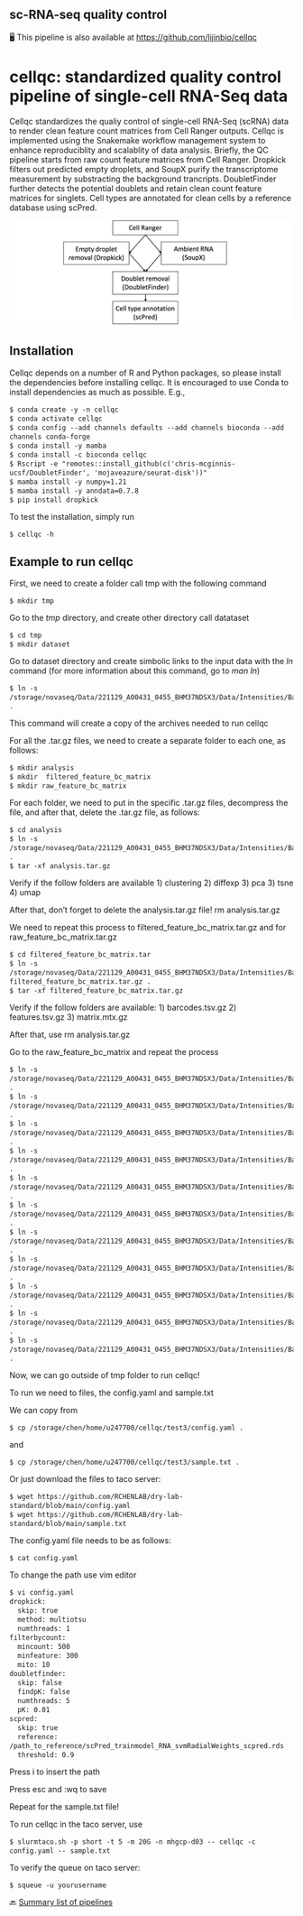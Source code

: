 ## sc-RNA-seq quality control

🖥️ This pipeline is also available at https://github.com/lijinbio/cellqc

# cellqc: standardized quality control pipeline of single-cell RNA-Seq data

Cellqc standardizes the qualiy control of single-cell RNA-Seq (scRNA) data to render clean feature count matrices from Cell Ranger outputs. Cellqc is implemented using the Snakemake workflow management system to enhance reproduciblity and scalablity of data analysis. Briefly, the QC pipeline starts from raw count feature matrices from Cell Ranger. Dropkick filters out predicted empty droplets, and SoupX purify the transcriptome measurement by substracting the background trancripts. DoubletFinder further detects the potential doublets and retain clean count feature matrices for singlets. Cell types are annotated for clean cells by a reference database using scPred.

![workflow](https://github.com/RCHENLAB/dry-lab-standard/blob/main/workflow.png)

## Installation

Cellqc depends on a number of R and Python packages, so please install the dependencies before installing cellqc. It is encouraged to use Conda to install dependencies as much as possible. E.g.,

```
$ conda create -y -n cellqc
$ conda activate cellqc
$ conda config --add channels defaults --add channels bioconda --add channels conda-forge
$ conda install -y mamba
$ conda install -c bioconda cellqc 
$ Rscript -e "remotes::install_github(c('chris-mcginnis-ucsf/DoubletFinder', 'mojaveazure/seurat-disk'))"
$ mamba install -y numpy=1.21 
$ mamba install -y anndata=0.7.8 
$ pip install dropkick
```



To test the installation, simply run

```
$ cellqc -h
```

## Example to run cellqc 

First, we need to create a folder call tmp with the following command

```
$ mkdir tmp
```

Go to the *tmp* directory, and create other directory call datataset

```
$ cd tmp
$ mkdir dataset
```

Go to dataset directory and create simbolic links to the input data with the *ln* command (for more information about this command, go to *man ln*) 

```
$ ln -s /storage/novaseq/Data/221129_A00431_0455_BHM37NDSX3/Data/Intensities/BaseCalls/10x/3v3_22_389_retina_N_NeunT/analysis.tar.gz . 
```

This command will create a copy of the archives needed to run cellqc 

For all the .tar.gz files, we need to create a separate folder to each one, as follows: 

```
$ mkdir analysis 
$ mkdir  filtered_feature_bc_matrix 
$ mkdir raw_feature_bc_matrix 
```

For each folder, we need to put in the specific .tar.gz files, decompress the file, and after that, delete the .tar.gz file, as follows: 
```
$ cd analysis 
$ ln -s /storage/novaseq/Data/221129_A00431_0455_BHM37NDSX3/Data/Intensities/BaseCalls/10x/3v3_22_389_retina_N_NeunT/analysis.tar.gz . 
$ tar -xf analysis.tar.gz 
```

Verify if the follow folders are available 1) clustering 2) diffexp 3) pca 3) tsne 4) umap 

After that, don’t forget to delete the analysis.tar.gz file! rm analysis.tar.gz

We need to repeat this process to filtered_feature_bc_matrix.tar.gz and for raw_feature_bc_matrix.tar.gz
```
$ cd filtered_feature_bc_matrix.tar
$ ln -s /storage/novaseq/Data/221129_A00431_0455_BHM37NDSX3/Data/Intensities/BaseCalls/10x/3v3_22_389_retina_N_NeunT/ filtered_feature_bc_matrix.tar.gz .
$ tar -xf filtered_feature_bc_matrix.tar.gz 
```

Verify if the follow folders are available: 1) barcodes.tsv.gz 2) features.tsv.gz 3) matrix.mtx.gz 

After that, use rm analysis.tar.gz 

Go to the raw_feature_bc_matrix and repeat the process 

```
$ ln -s /storage/novaseq/Data/221129_A00431_0455_BHM37NDSX3/Data/Intensities/BaseCalls/10x/3v3_22_389_retina_N_NeunT/analysis.tar.gz .
$ ln -s /storage/novaseq/Data/221129_A00431_0455_BHM37NDSX3/Data/Intensities/BaseCalls/10x/3v3_22_389_retina_N_NeunT/cloupe.cloupe .
$ ln -s /storage/novaseq/Data/221129_A00431_0455_BHM37NDSX3/Data/Intensities/BaseCalls/10x/3v3_22_389_retina_N_NeunT/filtered_feature_bc_matrix.h5 .  
$ ln -s /storage/novaseq/Data/221129_A00431_0455_BHM37NDSX3/Data/Intensities/BaseCalls/10x/3v3_22_389_retina_N_NeunT/filtered_feature_bc_matrix.tar.gz .
$ ln -s /storage/novaseq/Data/221129_A00431_0455_BHM37NDSX3/Data/Intensities/BaseCalls/10x/3v3_22_389_retina_N_NeunT/metrics_summary.csv . 
$ ln -s /storage/novaseq/Data/221129_A00431_0455_BHM37NDSX3/Data/Intensities/BaseCalls/10x/3v3_22_389_retina_N_NeunT/molecule_info.h5 . 
$ ln -s /storage/novaseq/Data/221129_A00431_0455_BHM37NDSX3/Data/Intensities/BaseCalls/10x/3v3_22_389_retina_N_NeunT/possorted_genome_bam.bam . 
$ ln -s /storage/novaseq/Data/221129_A00431_0455_BHM37NDSX3/Data/Intensities/BaseCalls/10x/3v3_22_389_retina_N_NeunT/possorted_genome_bam.bam.bai . 
$ ln -s /storage/novaseq/Data/221129_A00431_0455_BHM37NDSX3/Data/Intensities/BaseCalls/10x/3v3_22_389_retina_N_NeunT/raw_feature_bc_matrix.h5 .  
$ ln -s /storage/novaseq/Data/221129_A00431_0455_BHM37NDSX3/Data/Intensities/BaseCalls/10x/3v3_22_389_retina_N_NeunT/raw_feature_bc_matrix.tar.gz . 
$ ln -s /storage/novaseq/Data/221129_A00431_0455_BHM37NDSX3/Data/Intensities/BaseCalls/10x/3v3_22_389_retina_N_NeunT/web_summary.html .
```
Now, we can go outside of tmp folder to run cellqc! 

To run we need to files, the config.yaml and sample.txt 

We can copy from 
```
$ cp /storage/chen/home/u247700/cellqc/test3/config.yaml .
``` 

and 

```
$ cp /storage/chen/home/u247700/cellqc/test3/sample.txt .
```  

Or just download the files to taco server:

```
$ wget https://github.com/RCHENLAB/dry-lab-standard/blob/main/config.yaml
$ wget https://github.com/RCHENLAB/dry-lab-standard/blob/main/sample.txt
``` 

The config.yaml file needs to be as follows:

```
$ cat config.yaml 
```  

To change the path use vim editor 

```
$ vi config.yaml
dropkick:
  skip: true
  method: multiotsu
  numthreads: 1
filterbycount:
  mincount: 500
  minfeature: 300
  mito: 10
doubletfinder:
  skip: false
  findpK: false
  numthreads: 5
  pK: 0.01
scpred:
  skip: true
  reference: /path_to_reference/scPred_trainmodel_RNA_svmRadialWeights_scpred.rds
  threshold: 0.9
```  
  

Press i to insert the path  

Press esc and  :wq to save

Repeat for the sample.txt file! 

To run cellqc in the taco server, use 

```
$ slurmtaco.sh -p short -t 5 -m 20G -n mhgcp-d03 -- cellqc -c config.yaml -- sample.txt

```  

To verify the queue on taco server: 

```
$ squeue -u yourusername
```   


🔙 [Summary list of pipelines](https://github.com/RCHENLAB/dry-lab-standard/wiki)

